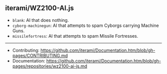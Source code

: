 iterami/WZ2100-AI.js
--------------------

* `blank`: AI that does nothing.
* `cyborg-machinegun`: AI that attempts to spam Cyborgs carrying Machine Guns.
* `missilefortress`: AI that attempts to spam Missile Fortresses.

---

* Contributing: https://github.com/iterami/Documentation.htm/blob/gh-pages/CONTRIBUTING.md
* Documentation: https://github.com/iterami/Documentation.htm/blob/gh-pages/repositories/wz2100-ai-js.md
